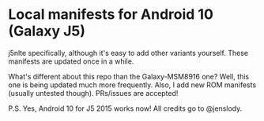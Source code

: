 # Local manifests for Android 10 (Galaxy J5)
j5nlte specifically, although it's easy to add other variants yourself.
These manifests are updated once in a while.

What's different about this repo than the Galaxy-MSM8916 one? Well, this one is being updated much more frequently. Also, I add new ROM manifests (usually untested though). PRs/issues are accepted!

P.S. Yes, Android 10 for J5 2015 works now! All credits go to @jenslody.
